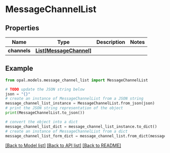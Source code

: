 # MessageChannelList


## Properties

Name | Type | Description | Notes
------------ | ------------- | ------------- | -------------
**channels** | [**List[MessageChannel]**](MessageChannel.md) |  | 

## Example

```python
from opal.models.message_channel_list import MessageChannelList

# TODO update the JSON string below
json = "{}"
# create an instance of MessageChannelList from a JSON string
message_channel_list_instance = MessageChannelList.from_json(json)
# print the JSON string representation of the object
print(MessageChannelList.to_json())

# convert the object into a dict
message_channel_list_dict = message_channel_list_instance.to_dict()
# create an instance of MessageChannelList from a dict
message_channel_list_form_dict = message_channel_list.from_dict(message_channel_list_dict)
```
[[Back to Model list]](../README.md#documentation-for-models) [[Back to API list]](../README.md#documentation-for-api-endpoints) [[Back to README]](../README.md)


